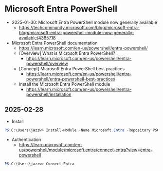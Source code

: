 # Microsoft Entra PowerShell

- 2025-01-30: Microsoft Entra PowerShell module now generally available
  - https://techcommunity.microsoft.com/blog/microsoft-entra-blog/microsoft-entra-powershell-module-now-generally-available/4365718
- Microsoft Entra PowerShell documentation
  - https://learn.microsoft.com/en-us/powershell/entra-powershell/
  - [Overview] What is Microsoft Entra PowerShell?
    - https://learn.microsoft.com/en-us/powershell/entra-powershell/overview
  - [Concept] Microsoft Entra PowerShell best practices
    - https://learn.microsoft.com/en-us/powershell/entra-powershell/entra-powershell-best-practices
  - Install the Microsoft Entra PowerShell module
    - https://learn.microsoft.com/en-us/powershell/entra-powershell/installation

## 2025-02-28

- Install
```powershell
PS C:\Users\jazzw> Install-Module -Name Microsoft.Entra -Repository PSGallery -Scope CurrentUser -Force -AllowClobber
```
- Authentication
  - https://learn.microsoft.com/en-us/powershell/module/microsoft.entra/connect-entra?view=entra-powershell
```powershell
PS C:\Users\jazzw> Connect-Entra
```